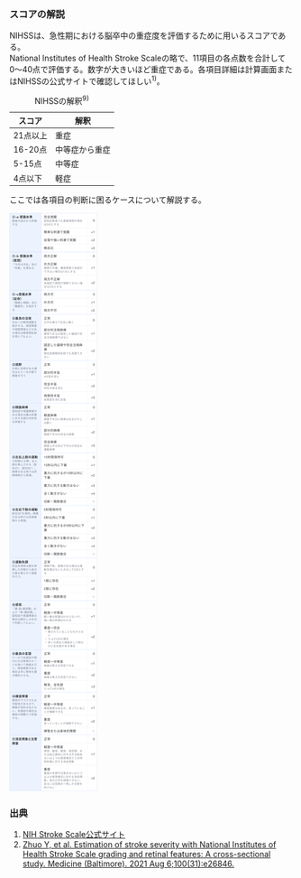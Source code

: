 ### スコアの解説
NIHSSは、急性期における脳卒中の重症度を評価するために用いるスコアである。  
National Institutes of Health Stroke Scaleの略で、11項目の各点数を合計して0〜40点で評価する。数字が大きいほど重症である。各項目詳細は計算画面またはNIHSSの公式サイトで確認してほしい<sup>1)</sup>。

<table>
  <caption>
    NIHSSの解釈<sup>9)</sup>
  </caption>
  <thead>
    <tr>
      <th>スコア</th>
      <th>解釈</th>
    </tr>
  </thead>
  <tbody>
    <tr>
      <td>21点以上</td>
      <td>重症</td>
    </tr>
    <tr>
      <td>16-20点</td>
      <td>中等症から重症</td>
    </tr>
    <tr>
      <td>5-15点</td>
      <td>中等症</td>
    </tr>
    <tr>
      <td>4点以下</td>
      <td>軽症</td>
    </tr>
  </tbody>
</table>

ここでは各項目の判断に困るケースについて解説する。

![NIHSS](img/04-NIHSS.png)

### 出典
1. [NIH Stroke Scale公式サイト](https://www.ninds.nih.gov/health-information/stroke/assess-and-treat/nih-stroke-scale)  
9. [Zhuo Y, et al. Estimation of stroke severity with National Institutes of Health Stroke Scale grading and retinal features: A cross-sectional study. Medicine (Baltimore). 2021 Aug 6;100(31):e26846.](https://pmc.ncbi.nlm.nih.gov/articles/PMC8341321/#R9)